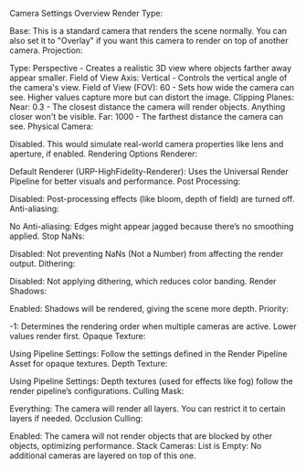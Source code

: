 Camera Settings Overview
Render Type:

Base: This is a standard camera that renders the scene normally. You can also set it to "Overlay" if you want this camera to render on top of another camera.
Projection:

Type: Perspective - Creates a realistic 3D view where objects farther away appear smaller.
Field of View Axis: Vertical - Controls the vertical angle of the camera's view.
Field of View (FOV): 60 - Sets how wide the camera can see. Higher values capture more but can distort the image.
Clipping Planes:
Near: 0.3 - The closest distance the camera will render objects. Anything closer won't be visible.
Far: 1000 - The farthest distance the camera can see.
Physical Camera:

Disabled. This would simulate real-world camera properties like lens and aperture, if enabled.
Rendering Options
Renderer:

Default Renderer (URP-HighFidelity-Renderer): Uses the Universal Render Pipeline for better visuals and performance.
Post Processing:

Disabled: Post-processing effects (like bloom, depth of field) are turned off.
Anti-aliasing:

No Anti-aliasing: Edges might appear jagged because there’s no smoothing applied.
Stop NaNs:

Disabled: Not preventing NaNs (Not a Number) from affecting the render output.
Dithering:

Disabled: Not applying dithering, which reduces color banding.
Render Shadows:

Enabled: Shadows will be rendered, giving the scene more depth.
Priority:

-1: Determines the rendering order when multiple cameras are active. Lower values render first.
Opaque Texture:

Using Pipeline Settings: Follow the settings defined in the Render Pipeline Asset for opaque textures.
Depth Texture:

Using Pipeline Settings: Depth textures (used for effects like fog) follow the render pipeline’s configurations.
Culling Mask:

Everything: The camera will render all layers. You can restrict it to certain layers if needed.
Occlusion Culling:

Enabled: The camera will not render objects that are blocked by other objects, optimizing performance.
Stack
Cameras:
List is Empty: No additional cameras are layered on top of this one.
